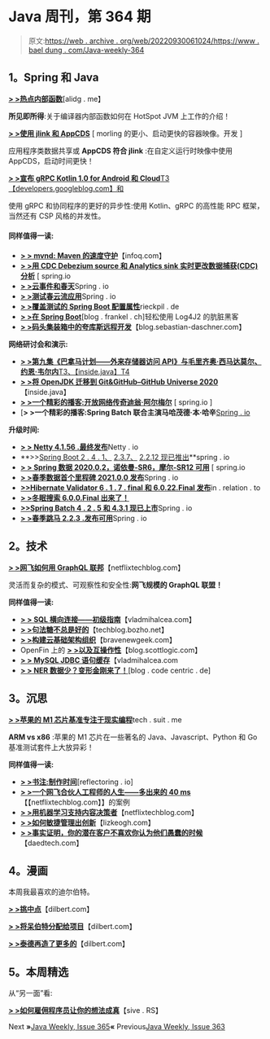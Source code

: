 # Java 周刊，第 364 期

> 原文:[https://web . archive . org/web/20220930061024/https://www . bael dung . com/Java-weekly-364](https://web.archive.org/web/20220930061024/https://www.baeldung.com/java-weekly-364)

## **1。Spring 和 Java**

[**> >热点内部函数**](https://web.archive.org/web/20220625235418/https://alidg.me/blog/2020/12/10/hotspot-intrinsics)[alidg . me】

**所见即所得**:关于编译器内部函数如何在 HotSpot JVM 上工作的介绍！

[**> >使用 jlink 和 AppCDS**](https://web.archive.org/web/20220625235418/https://www.morling.dev/blog/smaller-faster-starting-container-images-with-jlink-and-appcds/) [ morling 的更小、启动更快的容器映像。开发 ]

应用程序类数据共享或 **AppCDS 符合 jlink** :在自定义运行时映像中使用 AppCDS，启动时间更快！

[**> >宣布 gRPC Kotlin 1.0 for Android 和 Cloud**T3【developers.googleblog.com】和](https://web.archive.org/web/20220625235418/https://developers.googleblog.com/2020/12/announcing-grpc-kotlin-10-for-android.html)

使用 gRPC 和协同程序的更好的异步性:使用 Kotlin、gRPC 的高性能 RPC 框架，当然还有 CSP 风格的并发性。

#### **同样值得一读:**

*   [**> > mvnd: Maven 的速度守护**](https://web.archive.org/web/20220625235418/https://www.infoq.com/news/2020/12/mvnd-mavens-speed-daemon/)【infoq.com】
*   [**> >用 CDC Debezium source 和 Analytics sink 实时更改数据捕获(CDC)分析**](https://web.archive.org/web/20220625235418/https://spring.io/blog/2020/12/14/case-study-change-data-capture-cdc-analysis-with-cdc-debezium-source-and-analytics-sink-in-real-time) [ spring.io
*   [**> >云事件和春天**](https://web.archive.org/web/20220625235418/https://spring.io/blog/2020/12/10/cloud-events-and-spring-part-1)Spring . io
*   [**> >测试春云流应用**](https://web.archive.org/web/20220625235418/https://spring.io/blog/2020/12/15/testing-spring-cloud-stream-applications-part-1)Spring . io
*   [**> >覆盖测试的 Spring Boot 配置属性**](https://web.archive.org/web/20220625235418/https://rieckpil.de/override-spring-boot-configuration-properties-for-tests/)rieckpil . de
*   [**> >在 Spring Boot**](https://web.archive.org/web/20220625235418/https://blog.frankel.ch/hack-ease-usage-log4j2-spring-boot/)[blog . frankel . ch]轻松使用 Log4J2 的肮脏黑客
*   [**> >码头集装箱中的夸库斯远程开发**](https://web.archive.org/web/20220625235418/https://blog.sebastian-daschner.com/entries/quarkus-remote-dev-in-containers-update)【blog.sebastian-daschner.com】

**网络研讨会和演示:**

*   [**> >第九集《巴拿马计划——外来存储器访问 API》与毛里齐奥·西马达莫尔、约恩·韦尔内**T3、【inside.java】T4](https://web.archive.org/web/20220625235418/https://inside.java/2020/12/11/podcast-009/)
*   [**> >将 OpenJDK 迁移到 Git&GitHub–GitHub Universe 2020**](https://web.archive.org/web/20220625235418/https://inside.java/2020/12/11/skara-github-universe/)【inside.java】
*   [**> >一个精彩的播客:开放网络传奇迪翁·阿尔梅尔**](https://web.archive.org/web/20220625235418/https://spring.io/blog/2020/12/11/a-bootiful-podcast-open-web-legend-dion-almaer) [ spring.io ]
*   [**> >一个精彩的播客:Spring Batch 联合主演马哈茂德·本·哈辛**[Spring . io](https://web.archive.org/web/20220625235418/https://spring.io/blog/2020/12/15/a-bootiful-podcast-spring-batch-co-lead-mahmoud-ben-hassine)

**升级时间:**

*   [**> > Netty 4.1.56 .最终发布**](https://web.archive.org/web/20220625235418/https://netty.io/news/2020/12/17/4-1-56-Final.html)Netty . io
*   **>>[Spring Boot 2 . 4 . 1、](https://web.archive.org/web/20220625235418/https://spring.io/blog/2020/12/11/spring-boot-2-4-1-available-now) [2.3.7、](https://web.archive.org/web/20220625235418/https://spring.io/blog/2020/12/11/spring-boot-2-3-7-available-now) [2.2.12 现已推出](https://web.archive.org/web/20220625235418/https://spring.io/blog/2020/12/10/spring-boot-2-2-12-available-now)**spring . io
*   [**> > Spring 数据 2020.0.2，诺依曼-SR6，摩尔-SR12 可用**](https://web.archive.org/web/20220625235418/https://spring.io/blog/2020/12/09/spring-data-2020-0-2-neumann-sr6-and-moore-sr12-available) [ spring.io
*   [**> >春季数据首个里程碑 2021.0.0 发布**](https://web.archive.org/web/20220625235418/https://spring.io/blog/2020/12/09/first-milestone-of-spring-data-2021-0-0-released)Spring . io
*   [**>>Hibernate Validator 6 . 1 . 7 . final 和 6.0.22.Final 发布**](https://web.archive.org/web/20220625235418/https://in.relation.to/2020/12/16/hibernate-validator-617-6022-released/)in . relation . to
*   [**> >冬眠搜索 6.0.0.Final 出来了！**](https://web.archive.org/web/20220625235418/https://in.relation.to/2020/12/11/hibernate-search-6-0-0-Final/)
*   [**>>Spring Batch 4 . 2 . 5 和 4.3.1 现已上市**](https://web.archive.org/web/20220625235418/https://spring.io/blog/2020/12/10/spring-batch-4-2-5-and-4-3-1-available-now)Spring . io
*   [**> >春季跳马 2.2.3 .发布可用**](https://web.archive.org/web/20220625235418/https://spring.io/blog/2020/12/10/spring-vault-2-2-3-release-available)Spring . io

## **2。技术**

[**> >网飞如何用 GraphQL 联邦**](https://web.archive.org/web/20220625235418/https://netflixtechblog.com/how-netflix-scales-its-api-with-graphql-federation-part-2-bbe71aaec44a)【netflixtechblog.com】

灵活而复杂的模式、可观察性和安全性:**网飞规模的 GraphQL 联盟！**

**同样值得一读:**

*   **[> > SQL 横向连接——初级指南](https://web.archive.org/web/20220625235418/https://vladmihalcea.com/sql-lateral-join/)**【vladmihalcea.com】
*   [**> >句法糖不总是好的**](https://web.archive.org/web/20220625235418/https://techblog.bozho.net/syntactic-sugar-is-not-always-good/)【techblog.bozho.net】
*   **[> >构建云基础架构组织](https://web.archive.org/web/20220625235418/https://bravenewgeek.com/structuring-a-cloud-infrastructure-organization/)**【bravenewgeek.com】
*   OpenFin 上的 [**> >以及互操作性**](https://web.archive.org/web/20220625235418/https://blog.scottlogic.com/2020/12/07/on-openfin-and-interoperability.html)【blog.scottlogic.com】
*   [**> > MySQL JDBC 语句缓存**](https://web.archive.org/web/20220625235418/https://vladmihalcea.com/mysql-jdbc-statement-caching/)【vladmihalcea.com
*   [**> > NER 数据少？变形金刚来了！**](https://web.archive.org/web/20220625235418/https://blog.codecentric.de/en/2020/12/ner-with-little-data-transformers-to-the-rescue/)[blog . code centric . de]

## **3。沉思**

[**> >苹果的 M1 芯片基准专注于现实编程**](https://web.archive.org/web/20220625235418/https://tech.ssut.me/apple-m1-chip-benchmarks-focused-on-the-real-world-programming/)tech . suit . me

**ARM vs x86** :苹果的 M1 芯片在一些著名的 Java、Javascript、Python 和 Go 基准测试套件上大放异彩！

**同样值得一读:**

*   [**> >书注:制作时间**](https://web.archive.org/web/20220625235418/https://reflectoring.io/book-review-make-time/)[reflectoring . io]
*   [**> >一个网飞合伙人工程师的人生——多出来的 40 ms**](https://web.archive.org/web/20220625235418/https://netflixtechblog.com/life-of-a-netflix-partner-engineer-the-case-of-extra-40-ms-b4c2dd278513)【【netflixtechblog.com】】的案例
*   [**> >用机器学习支持内容决策者**](https://web.archive.org/web/20220625235418/https://netflixtechblog.com/supporting-content-decision-makers-with-machine-learning-995b7b76006f)【netflixtechblog.com】
*   [**> >如何敏捷管理出创新**](https://web.archive.org/web/20220625235418/https://lizkeogh.com/2020/12/11/how-agile-manages-out-innovation/)【lizkeogh.com】
*   [**> >事实证明，你的潜在客户不喜欢你认为他们愚蠢的时候**](https://web.archive.org/web/20220625235418/https://daedtech.com/it-turns-out-your-prospects-dont-like-when-you-assume-theyre-stupid/)【daedtech.com】

## **4。漫画**

本周我最喜欢的迪尔伯特。

[**> >挑中点**](https://web.archive.org/web/20220625235418/https://dilbert.com/strip/2020-12-10)【dilbert.com】

[**> >将呆伯特分配给项目**](https://web.archive.org/web/20220625235418/https://dilbert.com/strip/2020-12-13)【dilbert.com】

[**> >泰德再造了更多的**](https://web.archive.org/web/20220625235418/https://dilbert.com/strip/2020-12-15)【dilbert.com】

## **5。本周精选**

从“另一面”看:

[**> >如何雇佣程序员让你的想法成真**](https://web.archive.org/web/20220625235418/https://sive.rs/how2hire)【sive . RS】

Next **»**[Java Weekly, Issue 365](/web/20220625235418/https://www.baeldung.com/java-weekly-365)**«** Previous[Java Weekly, Issue 363](/web/20220625235418/https://www.baeldung.com/java-weekly-363)